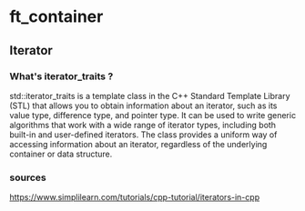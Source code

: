 # ft_container

## Iterator

### What's iterator_traits ?

std::iterator_traits is a template class in the C++ Standard Template Library (STL) that allows you to obtain information about an iterator, such as its value type, difference type, and pointer type. It can be used to write generic algorithms that work with a wide range of iterator types, including both built-in and user-defined iterators. The class provides a uniform way of accessing information about an iterator, regardless of the underlying container or data structure.

### sources
https://www.simplilearn.com/tutorials/cpp-tutorial/iterators-in-cpp

